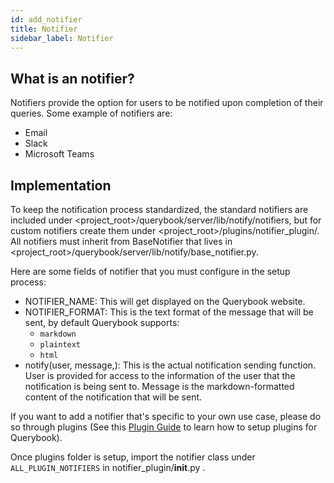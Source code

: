 ```yaml
---
id: add_notifier
title: Notifier
sidebar_label: Notifier
---
```


## What is an notifier?

Notifiers provide the option for users to be notified upon completion of their queries. Some example of notifiers are:

-   Email
-   Slack
-   Microsoft Teams

## Implementation

To keep the notification process standardized, the standard notifiers are included under <project_root>/querybook/server/lib/notify/notifiers,
but for custom notifiers create them under <project_root>/plugins/notifier_plugin/.
All notifiers must inherit from BaseNotifier that lives in <project_root>/querybook/server/lib/notify/base_notifier.py.

Here are some fields of notifier that you must configure in the setup process:

-   NOTIFIER_NAME: This will get displayed on the Querybook website.
-   NOTIFIER_FORMAT: This is the text format of the message that will be sent, by default Querybook supports:
    -   `markdown`
    -   `plaintext`
    -   `html`
-   notify(user, message,): This is the actual notification sending function. User is provided for access to the information of the user that the notification is being sent to. Message is the markdown-formatted content of the notification that will be sent.

If you want to add a notifier that's specific to your own use case, please do so through plugins (See this [Plugin Guide](plugins.md) to learn how to setup plugins for Querybook).

Once plugins folder is setup, import the notifier class under `ALL_PLUGIN_NOTIFIERS` in notifier_plugin/**init**.py .
